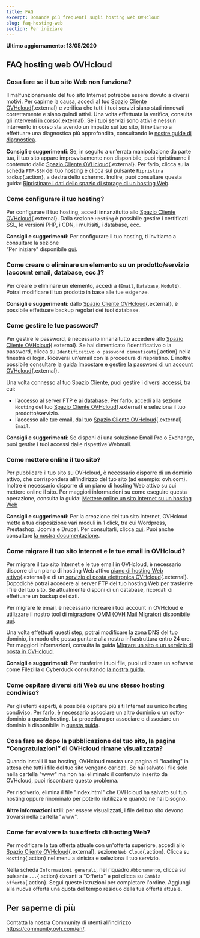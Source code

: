 ```yaml
---
title: FAQ
excerpt: Domande più frequenti sugli hosting web OVHcloud
slug: faq-hosting-web
section: Per iniziare
---
```


**Ultimo aggiornamento: 13/05/2020**

## FAQ hosting web OVHcloud


### Cosa fare se il tuo sito Web non funziona? 

Il malfunzionamento del tuo sito Internet potrebbe essere dovuto a diversi motivi. Per capirne la causa, accedi al tuo [Spazio Cliente OVHcloud](https://www.ovh.com/auth/?action=gotomanager&from=https://www.ovh.it/&ovhSubsidiary=it){.external} e verifica che tutti i tuoi servizi siano stati rinnovati correttamente e siano quindi attivi. Una volta effettuata la verifica, consulta gli [interventi in corso](http://travaux.ovh.net/){.external}. Se i tuoi servizi sono attivi e nessun intervento in corso sta avendo un impatto sul tuo sito, ti invitiamo a effettuare una diagnostica più approfondita, consultando le [nostre guide di diagnostica](../).

**Consigli e suggerimenti**: Se, in seguito a un’errata manipolazione da parte tua, il tuo sito appare improvvisamente non disponibile, puoi ripristinarne il contenuto dallo [Spazio Cliente OVHcloud](https://www.ovh.com/auth/?action=gotomanager&from=https://www.ovh.it/&ovhSubsidiary=it){.external}. Per farlo, clicca sulla scheda `FTP-SSH` del tuo hosting e clicca sul pulsante `Ripristina backup`{.action}, a destra dello schermo. Inoltre, puoi consultare questa guida: [Ripristinare i dati dello spazio di storage di un hosting Web](../web_hosting_recupera_un_backup_completo_o_un_file_in_ftp_con_filezilla/).

### Come configurare il tuo hosting? 

Per configurare il tuo hosting, accedi innanzitutto allo [Spazio Cliente OVHcloud](https://www.ovh.com/auth/?action=gotomanager&from=https://www.ovh.it/&ovhSubsidiary=it){.external}. Dalla sezione `Hosting` è possibile gestire i certificati SSL, le versioni PHP, i CDN, i multisiti, i database, ecc.

**Consigli e suggerimenti**: Per configurare il tuo hosting, ti invitiamo a consultare la sezione <br> “Per iniziare” disponibile [qui](../).

### Come creare o eliminare un elemento su un prodotto/servizio (account email, database, ecc.)?

Per creare o eliminare un elemento, accedi a (`Email`, `Database`, `Moduli`). Potrai modificare il tuo prodotto in base alle tue esigenze.

**Consigli e suggerimenti**: dallo [Spazio Cliente OVHcloud](https://www.ovh.com/auth/?action=gotomanager&from=https://www.ovh.it/&ovhSubsidiary=it){.external}, è possibile effettuare backup regolari dei tuoi database.

### Come gestire le tue password? 

Per gestire le password, è necessario innanzitutto accedere allo [Spazio Cliente OVHcloud](https://www.ovh.com/auth/?action=gotomanager&from=https://www.ovh.it/&ovhSubsidiary=it){.external}. Se hai dimenticato l’identificativo o la password, clicca su `Identificativo o password dimenticati`{.action} nella finestra di login. Riceverai un’email con la procedura di rispristino.
È inoltre possibile consultare la guida [Impostare e gestire la password di un account OVHcloud](https://docs.ovh.com/it/customer/gestire-la-password/){.external}.

Una volta connesso al tuo Spazio Cliente, puoi gestire i diversi accessi, tra cui:

- l’accesso al server FTP e ai database. Per farlo, accedi alla sezione `Hosting` del tuo [Spazio Cliente OVHcloud](https://www.ovh.com/auth/?action=gotomanager&from=https://www.ovh.it/&ovhSubsidiary=it){.external} e seleziona il tuo prodotto/servizio.
- l’accesso alle tue email, dal tuo [Spazio Cliente OVHcloud](https://www.ovh.com/auth/?action=gotomanager&from=https://www.ovh.it/&ovhSubsidiary=it){.external} `Email`.

**Consigli e suggerimenti**: Se disponi di una soluzione Email Pro o Exchange, puoi gestire i tuoi accessi dalle rispettive Webmail.

### Come mettere online il tuo sito? 

Per pubblicare il tuo sito su OVHcloud, è necessario disporre di un dominio attivo, che corrisponderà all’indirizzo del tuo sito (ad esempio: ovh.com). Inoltre è necessario disporre di un piano di hosting Web attivo su cui mettere online il sito. Per maggiori informazioni su come eseguire questa operazione, consulta la guida: [Mettere online un sito Internet su un hosting Web](../hosting_condiviso_come_mettere_online_il_tuo_sito/)

**Consigli e suggerimenti**: Per la creazione del tuo sito Internet, OVHcloud mette a tua disposizione vari moduli in 1 click, tra cui Wordpress, Prestashop, Joomla e Drupal. Per consultarli, clicca [qui](https://www.ovhcloud.com/it/web-hosting/uc-website/). Puoi anche consultare [la nostra documentazione](../hosting_condiviso_guida_ai_moduli_degli_hosting_condivisi/).

### Come migrare il tuo sito Internet e le tue email in OVHcloud?  

Per migrare il tuo sito Internet e le tue email in OVHcloud, è necessario disporre di un piano di hosting Web attivo [piano di hosting Web attivo](https://www.ovhcloud.com/it/web-hosting/){.external} e di un [servizio di posta elettronica OVHcloud](https://www.ovh.it/mail/){.external}. Dopodiché potrai accedere al server FTP del tuo hosting Web per trasferire i file del tuo sito. Se attualmente disponi di un database, ricordati di effettuare un backup dei dati. 

Per migrare le email, è necessario ricreare i tuoi account in OVHcloud e utilizzare il nostro tool di migrazione [OMM (OVH Mail Migrator)](https://omm.ovh.net/) disponibile [qui](https://omm.ovh.net/). 

Una volta effettuati questi step, potrai modificare la zona DNS del tuo dominio, in modo che possa puntare alla nostra infrastruttura entro 24 ore. Per maggiori informazioni, consulta la guida [Migrare un sito e un servizio di posta in OVHcloud](../migrare-un-sito-in-ovh/).

**Consigli e suggerimenti**: Per trasferire i tuoi file, puoi utilizzare un software come Filezilla o Cyberduck consultando [la nostra guida](../hosting_condiviso_guida_allutilizzo_di_filezilla/).

### Come ospitare diversi siti Web su uno stesso hosting condiviso?

Per gli utenti esperti, è possibile ospitare più siti Internet su unico hosting condiviso. Per farlo, è necessario associare un altro dominio o un sotto-dominio a questo hosting. La procedura per associare o dissociare un dominio è disponibile in [questa guida](../configurare-un-multisito-su-un-hosting-web/).

### Cosa fare se dopo la pubblicazione del tuo sito, la pagina “Congratulazioni” di OVHcloud rimane visualizzata?

Quando installi il tuo hosting, OVHcloud mostra una pagina di "loading" in attesa che tutti i file del tuo sito vengano caricati. Se hai salvato i file solo nella cartella "www" ma non hai eliminato il contenuto inserito da OVHcloud, puoi riscontrare questo problema. 

Per risolverlo, elimina il file "index.html" che OVHcloud ha salvato sul tuo hosting
oppure rinominalo per poterlo riutilizzare quando ne hai bisogno. 

**Altre informazioni utili**: per essere visualizzati, i file del tuo sito devono trovarsi nella cartella "www".

### Come far evolvere la tua offerta di hosting Web?

Per modificare la tua offerta attuale con un'offerta superiore, accedi allo [Spazio Cliente OVHcloud](https://www.ovh.com/auth/?action=gotomanager&from=https://www.ovh.it/&ovhSubsidiary=it){.external}, sezione `Web Cloud`{.action}. Clicca su `Hosting`{.action} nel menu a sinistra e seleziona il tuo servizio.

Nella scheda `Informazioni generali`, nel riquadro `Abbonamento`, clicca sul pulsante `...`{.action} davanti a "Offerta" e poi clicca su `Cambia offerta`{.action}. Segui queste istruzioni per completare l'ordine. Aggiungi alla nuova offerta una quota del tempo residuo della tua offerta attuale.

## Per saperne di più

Contatta la nostra Community di utenti all’indirizzo <https://community.ovh.com/en/>.
